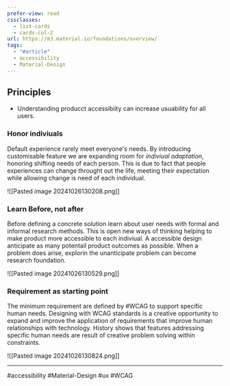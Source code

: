 ```yaml
---
prefer-view: read
cssclasses:
  - list-cards
  - cards-col-2
url: https://m3.material.io/foundations/overview/
tags:
  - "#article"
  - accessibility
  - Material-Design
---
```


## Principles
- Understanding producct accessibiity can increase usuability for all users.

### Honor indiviuals

Default experience rarely meet everyone's needs. By introducing customisable feature we are expanding room for _indiviual adaptation_, honoring shifting needs of each person. This is due to fact that people experiences can change throught out the life, meeting their expectation while allowing change is need of each individual.

![[Pasted image 20241026130208.png]]

### Learn Before, not after

Before defining a concrete solution learn about user needs with formal and informal research methods. This is open new ways of thinking helping to make product more accessible to each indiviual. A accessible design anticipate as many potentail product outcomes as possible. When a problem does arise, explorin the unanticipate problem can become research foundation.

![[Pasted image 20241026130529.png]]

### Requirement as starting point

The minimum requirement are defined by #WCAG to support specific human needs. Designing with WCAG standards is a creative opportunity to expand and improve the application of requirements that improve human relationships with technology. History shows that features addressing specific human needs are result of creative problem solving within constraints.

![[Pasted image 20241026130824.png]]

---
#accessibility  #Material-Design  #ux #WCAG 